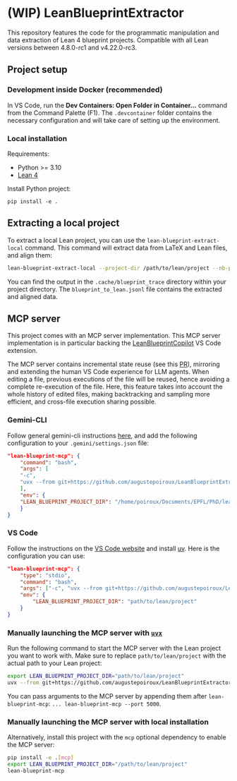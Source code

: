 # (WIP) LeanBlueprintExtractor

This repository features the code for the programmatic manipulation and data extraction of Lean 4 blueprint projects.
Compatible with all Lean versions between 4.8.0-rc1 and v4.22.0-rc3.

## Project setup

### Development inside Docker (recommended)

In VS Code, run the **Dev Containers: Open Folder in Container...** command from the Command Palette (F1). The `.devcontainer` folder contains the necessary configuration and will take care of setting up the environment.

### Local installation

Requirements:

- Python >= 3.10
- [Lean 4](https://leanprover-community.github.io/get_started.html)

Install Python project:

    pip install -e .

## Extracting a local project

To extract a local Lean project, you can use the `lean-blueprint-extract-local` command. This command will extract data from LaTeX and Lean files, and align them:

```bash
lean-blueprint-extract-local --project-dir /path/to/lean/project --nb-process 4
```

You can find the output in the `.cache/blueprint_trace` directory within your project directory. The `blueprint_to_lean.jsonl` file contains the extracted and aligned data.

## MCP server

This project comes with an MCP server implementation. This MCP server implementation is in particular backing the [LeanBlueprintCopilot](https://github.com/augustepoiroux/LeanBlueprintCopilot) VS Code extension.

The MCP server contains incremental state reuse (see this [PR](https://github.com/leanprover-community/repl/pull/110)), mirroring and extending the human VS Code experience for LLM agents. When editing a file, previous executions of the file will be reused, hence avoiding a complete re-execution of the file. Here, this feature takes into account the whole history of edited files, making backtracking and sampling more efficient, and cross-file execution sharing possible.

### Gemini-CLI

Follow general gemini-cli instructions [here](https://github.com/google-gemini/gemini-cli/blob/main/docs/cli/configuration.md), and add the following configuration to your `.gemini/settings.json` file:

```json
"lean-blueprint-mcp": {
    "command": "bash",
    "args": [
    "-c",
    "uvx --from git+https://github.com/augustepoiroux/LeanBlueprintExtractor[mcp] lean-blueprint-mcp"
    ],
    "env": {
    "LEAN_BLUEPRINT_PROJECT_DIR": "/home/poiroux/Documents/EPFL/PhD/lean_blueprint_ai_vscode/FLT"
    }
}
```

### VS Code

Follow the instructions on the [VS Code website](https://code.visualstudio.com/docs/copilot/chat/mcp-servers) and install [uv](https://docs.astral.sh/uv/getting-started/installation/). Here is the configuration you can use:

```json
"lean-blueprint-mcp": {
    "type": "stdio",
    "command": "bash",
    "args": ["-c", "uvx --from git+https://github.com/augustepoiroux/LeanBlueprintExtractor[mcp] lean-blueprint-mcp"],
    "env": {
        "LEAN_BLUEPRINT_PROJECT_DIR": "path/to/lean/project"
    }
}
```

### Manually launching the MCP server with [`uvx`](https://docs.astral.sh/uv/guides/tools/)

Run the following command to start the MCP server with the Lean project you want to work with. Make sure to replace `path/to/lean/project` with the actual path to your Lean project:

```bash
export LEAN_BLUEPRINT_PROJECT_DIR="path/to/lean/project"
uvx --from git+https://github.com/augustepoiroux/LeanBlueprintExtractor[mcp] lean-blueprint-mcp
```

You can pass arguments to the MCP server by appending them after `lean-blueprint-mcp`: `... lean-blueprint-mcp --port 5000`.

### Manually launching the MCP server with local installation

Alternatively, install this project with the `mcp` optional dependency to enable the MCP server:

```bash
pip install -e .[mcp]
export LEAN_BLUEPRINT_PROJECT_DIR="/path/to/lean/project"
lean-blueprint-mcp
```
